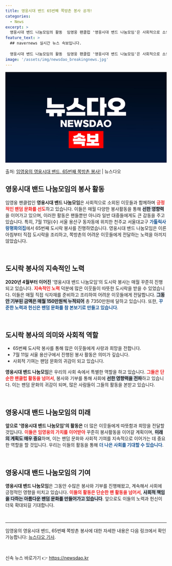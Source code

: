 ```yaml
---
title: 영웅시대 밴드 65번째 쪽방촌 봉사 공개!
categories:
  - News
excerpt: >
  영웅시대 밴드 나눔모임의 활동  임영웅 팬클럽 '영웅시대 밴드 나눔모임'은 사회적으로 소외된 이웃들과 함께하…
feature_text: >
  ## navernews 실시간 뉴스 속보입니다.

  영웅시대 밴드 나눔모임의 활동  임영웅 팬클럽 '영웅시대 밴드 나눔모임'은 사회적으로 소외된 이웃들과 함께하…
image: '/assets/img/newsdao_breakingnews.jpg'
---
```


![뉴스다오 속보](/assets/img/newsdao_breakingnews.jpg)

<p>출처: <a href="https://newsdao.kr/4780" rel="dofollow">임영웅의 영웅시대 밴드, 65번째 쪽방촌 봉사!</a> | 뉴스다오</p>

<h2 data-ke-size="size26">영웅시대 밴드 나눔모임의 봉사 활동</h2>

<p data-ke-size="size16">임영웅 팬클럽인 <b>영웅시대 밴드 나눔모임</b>은 사회적으로 소외된 이웃들과 함께하며 <b><span style="color: #ee2323;">긍정적인 팬덤 문화를 선도</span></b>하고 있습니다. 이들은 매월 다양한 봉사활동을 통해 <b><span style="background-color: #21538527;">선한 영향력</span></b>을 이어가고 있으며, 이러한 활동은 팬들뿐만 아니라 일반 대중들에게도 큰 감동을 주고 있습니다. 특히, 7월 11일(수) 서울 용산구 동자동에 위치한 천주교 서울대교구 <b><span style="color: #1a5490;">가톨릭사랑평화의집</span></b>에서 65번째 도시락 봉사를 진행하였습니다. 영웅시대 밴드 나눔모임은 이른 아침부터 직접 도시락을 조리하고, 쪽방촌의 어려운 이웃들에게 전달하는 노력을 아끼지 않았습니다.</p>

<p data-ke-size="size16">&nbsp;</p>

<h2 data-ke-size="size26">도시락 봉사의 지속적인 노력</h2>

<p data-ke-size="size16"><b>2020년 4월부터 이어진</b> '영웅시대 밴드 나눔모임'의 도시락 봉사는 매월 꾸준히 진행되고 있습니다. <b><span style="color: #ee2323;">지속적인 노력</span></b> 덕분에 많은 이웃들이 따뜻한 도시락을 받을 수 있었습니다. 이들은 매월 직접 식자재를 준비하고 조리하여 어려운 이웃들에게 전달합니다. <b><span style="background-color: #21538527;">그동안 기부된 금액은 매월 150만원씩 누적되어</span></b> 총 7350만원에 달하고 있습니다. 또한, <b><span style="color: #1a5490;">꾸준한 노력과 헌신은 팬덤 문화를 참 본보기로 만들고 있습니다</span></b>.</p>

<p data-ke-size="size16">&nbsp;</p>

<h2 data-ke-size="size26">도시락 봉사의 의미와 사회적 역할</h2>

<ul>
  <li>65번째 도시락 봉사를 통해 많은 이웃들에게 사랑과 희망을 전합니다.</li>
  <li>7월 11일 서울 용산구에서 진행된 봉사 활동은 의미가 깊습니다.</li>
  <li>사회적 기여는 팬덤 문화의 귀감이 되고 있습니다.</li>
</ul>

<p data-ke-size="size16"><b>영웅시대 밴드 나눔모임</b>은 우리의 사회 속에서 특별한 역할을 하고 있습니다. <b><span style="color: #ee2323;">그들은 단순한 팬클럽 활동을 넘어서</span></b>, 봉사와 기부를 통해 사회에 <b><span style="background-color: #21538527;">선한 영향력을 전파</span></b>하고 있습니다. 이는 팬덤 문화의 귀감이 되며, 많은 사람들이 그들의 활동을 본받고 있습니다.</p>

<p data-ke-size="size16">&nbsp;</p>

<h2 data-ke-size="size26">영웅시대 밴드 나눔모임의 미래</h2>

<p data-ke-size="size16"><b>앞으로 '영웅시대 밴드 나눔모임'의 활동은</b> 더 많은 이웃들에게 따뜻함과 희망을 전달할 것입니다. <b><span style="color: #ee2323;">이들은 임영웅의 가치를 이어받아</span></b> 꾸준히 봉사활동을 이어갈 계획이며, <b><span style="background-color: #21538527;">미래의 계획도 매우 중요</span></b>하며, 이는 팬덤 문화와 사회적 기여를 지속적으로 이어가는 데 중요한 역할을 할 것입니다. 우리는 이들의 활동을 통해 <b><span style="color: #1a5490;">더 나은 사회를 기대할 수 있습니다</span></b>.</p>

<p data-ke-size="size16">&nbsp;</p>

<h2 data-ke-size="size26">영웅시대 밴드 나눔모임의 기여</h2>

<p data-ke-size="size16"><b>영웅시대 밴드 나눔모임</b>은 그동안 수많은 봉사와 기부를 진행해왔고, 계속해서 사회에 긍정적인 영향을 미치고 있습니다. <b><span style="color: #ee2323;">이들의 활동은 단순한 팬 활동을 넘어서</span></b>, <b><span style="background-color: #21538527;">사회적 책임을 다하는 아름다운 팬덤 문화를 만들어가고 있습니다</span></b>. 앞으로도 이들의 노력과 헌신이 더욱 확대되길 기대합니다.</p>

<p data-ke-size="size16">&nbsp;</p>

<hr/>

<p data-ke-size="size16">임영웅의 영웅시대 밴드, 65번째 쪽방촌 봉사에 대한 자세한 내용은 다음 링크에서 확인 가능합니다: <a href="https://newsdao.kr/4780">뉴스다오 기사</a>.</p> 

<p data-ke-size="size16">&nbsp;</p> 

신속 뉴스 바로가기 👉 <a href="https://newsdao.kr" rel="dofollow">https://newsdao.kr</a>


